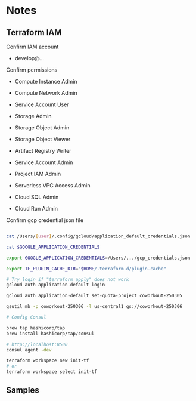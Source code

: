 # Notes

## Terraform IAM

Confirm IAM account

- develop@...

Confirm permissions

- Compute Instance Admin
- Compute Network Admin
- Service Account User
- Storage Admin
- Storage Object Admin
- Storage Object Viewer

- Artifact Registry Writer
- Service Account Admin
- Project IAM Admin
- Serverless VPC Access Admin
- Cloud SQL Admin
- Cloud Run Admin

Confirm gcp credential json file

```sh

cat /Users/[user]/.config/gcloud/application_default_credentials.json

cat $GOOGLE_APPLICATION_CREDENTIALS

export GOOGLE_APPLICATION_CREDENTIALS=/Users/.../gcp_credentials.json

export TF_PLUGIN_CACHE_DIR="$HOME/.terraform.d/plugin-cache"

# Try login if "terraform apply" does not work
gcloud auth application-default login

gcloud auth application-default set-quota-project coworkout-250305

gsutil mb -p coworkout-250306 -l us-central1 gs://coworkout-250306

# Config Consul

brew tap hashicorp/tap
brew install hashicorp/tap/consul

# http://localhost:8500
consul agent -dev

terraform workspace new init-tf
# or
terraform workspace select init-tf


```

## Samples

[](https://github.com/terraform-google-modules/terraform-example-foundation)
